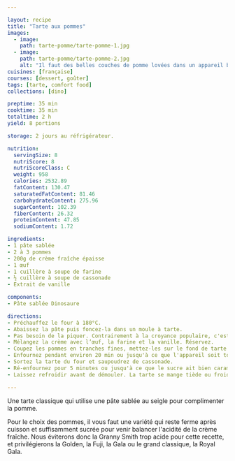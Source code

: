 ```yaml
---

layout: recipe
title: "Tarte aux pommes"
images:
  - image:
    path: tarte-pomme/tarte-pomme-1.jpg
  - image:
    path: tarte-pomme/tarte-pomme-2.jpg
    alt: "Il faut des belles couches de pomme lovées dans un appareil bien crémeux."
cuisines: [française]
courses: [dessert, goûter]
tags: [tarte, comfort food]
collections: [dino]

preptime: 35 min
cooktime: 35 min
totaltime: 2 h
yield: 8 portions

storage: 2 jours au réfrigérateur.

nutrition:
  servingSize: 8
  nutriScore: 8
  nutriScoreClass: C
  weight: 958
  calories: 2532.89
  fatContent: 130.47
  saturatedFatContent: 81.46
  carbohydrateContent: 275.96
  sugarContent: 102.39
  fiberContent: 26.32
  proteinContent: 47.85
  sodiumContent: 1.72

ingredients:
- 1 pâte sablée
- 2 à 3 pommes
- 200g de crème fraîche épaisse
- 1 œuf
- 1 cuillère à soupe de farine
- ½ cuillère à soupe de cassonade
- Extrait de vanille

components:
- Pâte sablée Dinosaure

directions:
- Préchauffez le four à 180°C.
- Abaissez la pâte puis foncez-la dans un moule à tarte. 
- Pas besoin de la piquer. Contrairement à la croyance populaire, c'est en la piquant qu'on risque de la rendre humide avec l'appareil, surtout la crème prise à la cuisson, et pas l'inverse – et c'est Thierry Marx qui l'a découvert avec l'aide du physico-chimiste Raphaël Haumont. Après si vous tenez absolument à piquer, vous pouvez appliquer du blanc d’œuf et la passer 3 minutes au four pour créer une couche d'imperméabilisation.
- Mélangez la crème avec l’œuf, la farine et la vanille. Réservez.
- Coupez les pommes en tranches fines, mettez-les sur le fond de tarte et versez la préparation par dessus. 
- Enfournez pendant environ 20 min ou jusqu'à ce que l'appareil soit tout juste pris.
- Sortez la tarte du four et saupoudrez de cassonade. 
- Ré-enfournez pour 5 minutes ou jusqu'à ce que le sucre ait bien caramélisé. 
- Laissez refroidir avant de démouler. La tarte se mange tiède ou froide. 

---
```


Une tarte classique qui utilise une pâte sablée au seigle pour complimenter la pomme. 

Pour le choix des pommes, il vous faut une variété qui reste ferme après cuisson et suffisamment sucrée pour venir balancer l'acidité de la crème fraîche. Nous éviterons donc la Granny Smith trop acide pour cette recette, et privilégierons la Golden, la Fuji, la Gala ou le grand classique, la Royal Gala. 